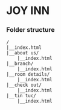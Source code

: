 # JOY INN
### Folder structure
```
/
|__index.html
|__about us/
    |__index.html
|__branch/
    |__index.html
|__room details/
    |__index.html
|__check out/
    |__index.html
|__tin tuc/
    |__index.html
```
